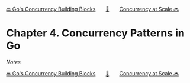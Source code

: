 [🔙 Go's Concurrency Building Blocks][previous-chapter]&nbsp;&nbsp;&nbsp;&nbsp;&nbsp;&nbsp;&nbsp;[🏡][readme]&nbsp;&nbsp;&nbsp;&nbsp;&nbsp;&nbsp;&nbsp;[Concurrency at Scale 🔜][upcoming-chapter]

# Chapter 4. Concurrency Patterns in Go

_Notes_

[🔙 Go's Concurrency Building Blocks][previous-chapter]&nbsp;&nbsp;&nbsp;&nbsp;&nbsp;&nbsp;&nbsp;[🏡][readme]&nbsp;&nbsp;&nbsp;&nbsp;&nbsp;&nbsp;&nbsp;[Concurrency at Scale 🔜][upcoming-chapter]

[readme]: README.md
[previous-chapter]: ch03-gos-concurrency-building-blocks.md
[upcoming-chapter]: ch05-concurrency-at-scale.md